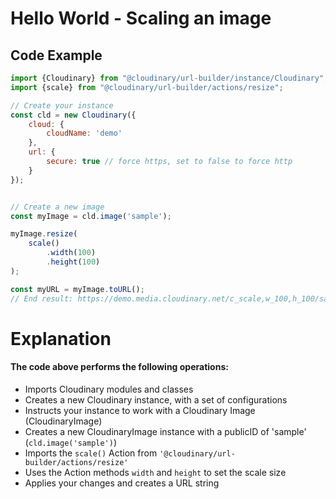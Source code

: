<h1>Hello World - Scaling an image</h1>

<h2>Code Example</h2>

```javascript
import {Cloudinary} from "@cloudinary/url-builder/instance/Cloudinary";
import {scale} from "@cloudinary/url-builder/actions/resize";

// Create your instance
const cld = new Cloudinary({
    cloud: {
        cloudName: 'demo'
    },
    url: {
        secure: true // force https, set to false to force http
    }
});


// Create a new image
const myImage = cld.image('sample');

myImage.resize(
    scale()
        .width(100)
        .height(100)
);

const myURL = myImage.toURL();
// End result: https://demo.media.cloudinary.net/c_scale,w_100,h_100/sample

```

<h1>Explanation</h1>
<h4>The code above performs the following operations:</h4>
<ul>
    <li>Imports Cloudinary modules and classes</li>
    <li>Creates a new Cloudinary instance, with a set of configurations</li>
    <li>Instructs your instance to work with a Cloudinary Image (CloudinaryImage)</li>
    <li>Creates a new CloudinaryImage instance with a publicID of 'sample' (<code>cld.image('sample')</code>)</li>
    <li>Imports the <code>scale()</code> Action from <code>'@cloudinary/url-builder/actions/resize'</code> </li>
    <li>Uses the Action methods <code>width</code> and <code>height</code> to set the scale size</li>
    <li>Applies your changes and creates a URL string</li>
</ul>
